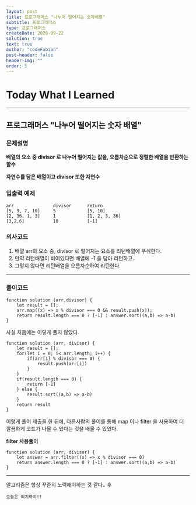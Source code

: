 ```yaml
---
layout: post
title: 프로그래머스 "나누어 떨어지는 숫자배열"
subtitle: 프로그래머스
type: 프로그래머스
createDate: 2020-09-22
solution: true
text: true
author: "codeFabian"
post-header: false
header-img: ""
order: 5
---
```


# Today What I Learned

<hr>

## 프로그래머스 "나누어 떨어지는 숫자 배열"

### 문제설명

**배열의 요소 중 divisor 로 나누어 떨어지는 값을, 오름차순으로 정렬한 배열을 반환하는 함수**

**자연수를 담은 배열이고 divisor 또한 자연수**

### 입출력 예제

```
arr	              divisor      return
[5, 9, 7, 10]     5	           [5, 10]
[2, 36, 1, 3]	  1	           [1, 2, 3, 36]
[3,2,6]	          10	       [-1]
```

### 의사코드

1. 배열 arr의 요소 중, divisor 로 떨어지는 요소를 리턴배열에 푸쉬한다.
2. 만약 리턴배열이 비어있다면 배열에 -1 을 담아 리턴하고.
3. 그렇지 않다면 리턴배열을 오름차순하여 리턴한다.

<hr>

### 풀이코드

```
function solution (arr,divisor) {
    let result = [];
    arr.map((x) => x % divisor === 0 && result.push(x));
    return result.length === 0 ? [-1] : answer.sort((a,b) => a-b)
}
```

사실 처음에는 이렇게 풀지 않았다.

```
function solution (arr, divisor) {
    let result = [];
    for(let i = 0; i< arr.length; i++) {
        if(arr[i] % divisor === 0) {
            result.push(arr[i])
        }
    }
    if(result.length === 0) {
        return [-1]
    } else {
        result.sort((a,b) => a-b)
    }
    return result
}
```

이렇게 풀어 제출을 한 뒤에, 다른사람의 풀이를 통해 map 이나 filter 을 사용하여 더 깔끔하게 코드가 나올 수 있다는 것을 배울 수 있었다.

**filter 사용풀이**

```
function solution (arr, divisor) {
    let answer = arr.filter((x) => x % divisor === 0)
    return answer.length === 0 ? [-1] : answer.sort((a,b) => a-b)
}
```

<hr>

알고리즘은 항상 꾸준히 노력해야하는 것 같다.. 후

<code>오늘은 여기까지!!</code>

